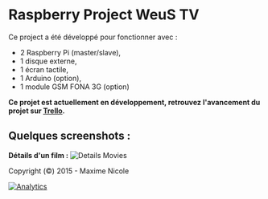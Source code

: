 # Raspberry Project WeuS TV

Ce project a été développé pour fonctionner avec :
* 2 Raspberry Pi (master/slave),
* 1 disque externe,
* 1 écran tactile,
* 1 Arduino (option),
* 1 module GSM FONA 3G (option)

**Ce projet est actuellement en développement, retrouvez l'avancement du projet sur [Trello](https://trello.com/b/7s1ElhSf).**

## Quelques screenshots :

**Détails d'un film :**
![Details Movies](http://pictures.weus.eu/details-movie.png)

Copyright (©) 2015 - Maxime Nicole

[![Analytics](https://ga-beacon.appspot.com/UA-69159688-1/weus-tv-master/readme)](https://github.com/igrigorik/ga-beacon)
